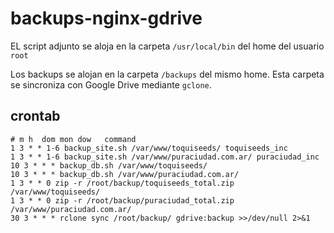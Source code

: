 # backups-nginx-gdrive

EL script adjunto se aloja en la carpeta `/usr/local/bin` del home del usuario `root`

Los backups se alojan en la carpeta ```/backups``` del mismo home. Esta carpeta se sincroniza con Google Drive mediante `gclone`.

## crontab

```
# m h  dom mon dow   command
1 3 * * 1-6 backup_site.sh /var/www/toquiseeds/ toquiseeds_inc
1 3 * * 1-6 backup_site.sh /var/www/puraciudad.com.ar/ puraciudad_inc
10 3 * * * backup_db.sh /var/www/toquiseeds/
10 3 * * * backup_db.sh /var/www/puraciudad.com.ar/
1 3 * * 0 zip -r /root/backup/toquiseeds_total.zip /var/www/toquiseeds/
1 3 * * 0 zip -r /root/backup/puraciudad_total.zip /var/www/puraciudad.com.ar/
30 3 * * * rclone sync /root/backup/ gdrive:backup >>/dev/null 2>&1
```

